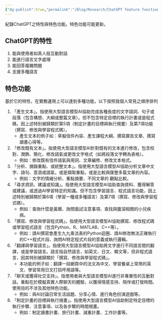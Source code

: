 ```yaml
---
{"dg-publish":true,"permalink":"/Blog/Research/ChatGPT feature functions/","title":"ChatGPT 之特色功能","tags":["blog"],"created":"2023-08-14","updated":"2023-08-14"}
---
```



紀錄ChatGPT之特性與特色功能。特色功能可能更新。

## ChatGPT的特性

1. 能與使用者如真人般互動對話
2. 能進行語言文字處理
3. 能回答複雜問題
4. 支援多種語言

## 特色功能

基於它的特性，在實務運用上可以達到多種功能，以下按照我個人常見之順序排列

1. 「產生文本」。指使用大型語言模型AI協助完成各種長度的文字語詞、句子或段落（包含構想、大綱或整篇文章）。但不包含特定目標的執行計畫或是程式碼，因上述特別被歸類於第5項（制定計畫的目標與執行規畫）及第7項功能（撰寫、修改與學習程式碼）。
    - 產生文本的例子如：草擬信件內容、產生課程大綱、撰寫廣告文章、撰寫讀書心得等。
2. 「修改既有文本」。指使用大型語言模型AI針對既有的文本進行修改，包含校對、潤飾、簡化、修改語氣或更改文字格式（如將段落文字轉為表格）。
    - 例如：修改既有信件語氣與用詞、文章編修、修改文本格式。
3. 「分析、摘錄重點、或統整文本」。指使用大型語言模型AI協助分析文章中文字、語句、意涵或語氣，或是擷取重點，或是比較與匯整多篇文章的內容。
    - 例如：文字的情緒分析、重點摘要、不同文章的 觀點比較。
4. 「尋求資訊、建議或知識」。指使用大型語言模型AI協助查詢資料、獲得解答或建議，或透過AI學習特定的知識。但不包含學習語言、程式語言功能，因上述特別被歸類於第6項（學習一種或多種語言）及第7項（撰寫、修改與學習程式碼）。
    - 例如：查詢什麼是黃曆、詢問面試注意事項、查找與腹瀉相關的小兒疾病。
5. 「撰寫、修改與學習程式碼」。指使用大型語言模型AI協助撰寫、修改程式碼或學習程式語言（包含Python、R、MATLAB、C++等）。
    - 例如：請AI撰寫會產生九九乘法表的Python迴圈、請AI修改無法正確執行的C++程式片段、詢問AI特定程式片段的意義或執行邏輯。
6. 「翻譯與學習語言」。指使用大型語言模型AI協助將文字進行不同語言間的翻譯，或是學習語言。語言指自然語言，如英文、日文、韓文等，但非程式語言，因其特別被歸類於「撰寫、修改與學習程式碼」。
    - 本功能的例子如：翻譯一段網頁中的法文為中文、學習餐桌上常用的英文、學習常用日文打招呼用語等。
7. 「聊天或獲得社交支持」。指使用者與大型語言模型AI進行非專業性的互動對話，重點在於模擬真實人際聊天的體驗，以獲得情感支持、陪伴或打發時間。使用目的不涉及其他特色功能。
    - 例如：與AI討論日常生活話題、分享心情、進行角色扮演遊戲等。
8. 「制定計畫的目標與執行規畫」。指使用大型語言模型AI協助制定特定目標的執行步驟、注意事項、以及各步驟的時間規畫。
    - 例如：制定讀書計畫、旅行計畫、減重計畫、工作計畫等。



